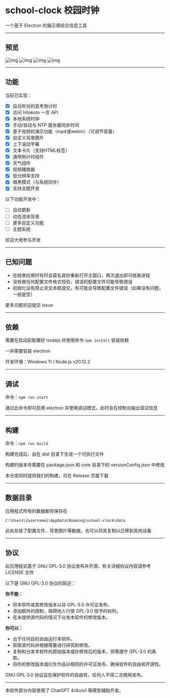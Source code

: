 # school-clock 校园时钟

一个基于 Electron 的展示用综合信息工具
***
## 预览
![img](images/timer.png)
![img](images/homepage.png)
![img](images/settings1.png)
![img](images/settings3.png)

***
## 功能

当前已实现：
- [x] 自动年份的高考倒计时
- [x] 访问 hitokoto 一言 API
- [x] 本地系统时钟
- [x] 手动/自动与 NTP 服务器同步时间
- [x] 基于视频的演示功能（mp4或webm）（可调节音量）
- [x] 自定义背景图片
- [x] 上下滚动字幕
- [x] 文本卡片（支持HTML标签）
- [x] 通用倒计时组件
- [x] 天气组件
- [x] 视频播放器
- [x] 低分辨率支持
- [x] 暗黑模式（与系统同步）
- [x] 支持主题开发

以下功能开发中：
- [ ] 自动更新
- [ ] 动态渲染背景
- [ ] 更多自定义功能
- [ ] 主题系统

欢迎大佬参与开发
***
## 已知问题
- 在结束应用时有时会莫名其妙重新打开主窗口，再次退出即可结束进程
- 没有做任何配置文件格式校验，错误的配置文件可能导致错误
- 初始化没有禁止空文本框提交，有可能会导致配置文件错误（如果没有问题，一般是空）

更多问题欢迎提交 issue
***
## 依赖
需要在启动前配置好 nodejs 并使用命令 ```npm install``` 安装依赖

一并需要安装 electron

开发环境：Windows 11 / Node.js v20.12.2

***
## 调试
命令：```npm run start```

通过此命令即可启用 electron 并使用调试模式，此时会在控制台输出调试信息

***
## 构建

命令：```npm run build```

构建完成后，会在 dist 目录下生成一个可执行文件

构建的版本号需要在 package.json 和 core 目录下的 versionConfig.json 中修改

本仓库同时提供我们的构建，可在 Release 页面下载

***
## 数据目录
应用程式所有的数据都将保存在
```shell
C:\Users\{username}\AppData\Roaming\school-clock\data
```
此处存放了配置文件、背景图片等数据，也可以将其复制以迁移到其他设备

***
## 协议

此应用程式基于 GNU GPL-3.0 协议发布并开源，有关详细协议内容请参考 LICENSE 文件

以下是 GNU GPL-3.0 协议的简述：

**你不能：**

- 将本软件或其修改版本以非 GPL-3.0 许可证发布。
- 添加额外的限制，阻碍他人行使 GPL-3.0 授予的权利。
- 在未提供源代码的情况下分发本软件的修改版本。

**你可以：**

- 出于任何目的自由运行本软件。
- 获取源代码并根据需要进行研究和修改。
- 复制和分发本软件的原始版本或你修改后的版本，但需遵守 GPL-3.0 的条款。
- 将你的修改版本或衍生作品以相同的许可证发布，确保软件的自由和开源性。

GNU GPL-3.0 协议旨在保护软件的自由性，任何人不得二次商用发布。

***
本软件部分内容使用了 ChatGPT 4/4o/o1 等模型辅助开发。
